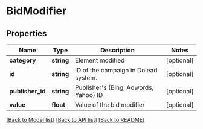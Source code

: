 # BidModifier

## Properties
Name | Type | Description | Notes
------------ | ------------- | ------------- | -------------
**category** | **string** | Element modified | [optional] 
**id** | **string** | ID of the campaign in Dolead system. | [optional] 
**publisher_id** | **string** | Publisher&#39;s (Bing, Adwords, Yahoo) ID | [optional] 
**value** | **float** | Value of the bid modifier | [optional] 

[[Back to Model list]](../README.md#documentation-for-models) [[Back to API list]](../README.md#documentation-for-api-endpoints) [[Back to README]](../README.md)


